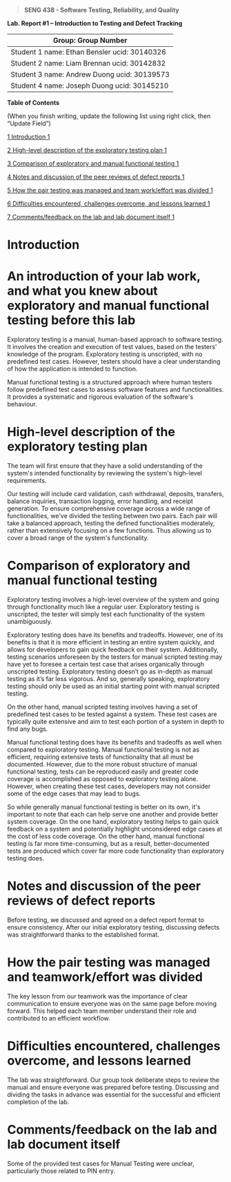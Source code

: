 >   **SENG 438 - Software Testing, Reliability, and Quality**

**Lab. Report \#1 – Introduction to Testing and Defect Tracking**

| Group: Group Number      |
|-----------------|
| Student 1 name: Ethan Bensler ucid: 30140326             |   
| Student 2 name: Liam Brennan ucid: 30142832              |   
| Student 3 name: Andrew Duong ucid: 30139573              |   
| Student 4 name: Joseph Duong ucid: 30145210              |   


**Table of Contents**

(When you finish writing, update the following list using right click, then
“Update Field”)

[1 Introduction	1](#_Toc439194677)

[2 High-level description of the exploratory testing plan	1](#_Toc439194678)

[3 Comparison of exploratory and manual functional testing	1](#_Toc439194679)

[4 Notes and discussion of the peer reviews of defect reports	1](#_Toc439194680)

[5 How the pair testing was managed and team work/effort was
divided	1](#_Toc439194681)

[6 Difficulties encountered, challenges overcome, and lessons
learned	1](#_Toc439194682)

[7 Comments/feedback on the lab and lab document itself	1](#_Toc439194683)

# Introduction


# An introduction of your lab work, and what you knew about exploratory and manual functional testing before this lab

Exploratory testing is a manual, human-based approach to software testing. It involves the creation and execution of test values, based on the testers' knowledge of the program. Exploratory testing is unscripted, with no predefined test cases. However, testers should have a clear understanding of how the application is intended to function. 

Manual functional testing is a structured approach where human testers follow predefined test cases to assess software features and functionalities. It provides a systematic and rigorous evaluation of the software's behaviour.


# High-level description of the exploratory testing plan

The team will first ensure that they have a solid understanding of the system's intended functionality by reviewing the system's high-level requirements. 

Our testing will include card validation, cash withdrawal, deposits, transfers, balance inquiries, transaction logging, error handling, and receipt generation. To ensure comprehensive coverage across a wide range of functionalities, we've divided the testing between two pairs. Each pair will take a balanced approach, testing the defined functionalities moderately, rather than extensively focusing on a few functions. Thus allowing us to cover a broad range of the system's functionality.


# Comparison of exploratory and manual functional testing

Exploratory testing involves a high-level overview of the system and going through functionality much like a regular user. Exploratory testing is unscripted, the tester will simply test each functionality of the system unambiguously. 

Exploratory testing does have its benefits and tradeoffs. However, one of its benefits is that it is more efficient in testing an entire system quickly, and allows for developers to gain quick feedback on their system. Additionally, testing scenarios unforeseen by the testers for manual scripted testing may have yet to foresee a certain test case that arises organically through unscripted testing. Exploratory testing doesn’t go as in-depth as manual testing as it’s far less vigorous. And so, generally speaking, exploratory testing should only be used as an initial starting point with manual scripted testing.

On the other hand, manual scripted testing involves having a set of predefined test cases to be tested against a system. These test cases are typically quite extensive and aim to test each portion of a system in depth to find any bugs.

Manual functional testing does have its benefits and tradeoffs as well when compared to exploratory testing. Manual functional testing is not as efficient, requiring extensive tests of functionality that all must be documented. However, due to the more robust structure of manual functional testing, tests can be reproduced easily and greater code coverage is accomplished as opposed to exploratory testing alone. However, when creating these test cases, developers may not consider some of the edge cases that may lead to bugs. 

So while generally manual functional testing is better on its own, it's important to note that each can help serve one another and provide better system coverage. On the one hand, exploratory testing helps to gain quick feedback on a system and potentially highlight unconsidered edge cases at the cost of less code coverage. On the other hand, manual functional testing is far more time-consuming, but as a result, better-documented tests are produced which cover far more code functionality than exploratory testing does.


# Notes and discussion of the peer reviews of defect reports

Before testing, we discussed and agreed on a defect report format to ensure consistency. After our initial exploratory testing, discussing defects was straightforward thanks to the established format.


# How the pair testing was managed and teamwork/effort was divided 

The key lesson from our teamwork was the importance of clear communication to ensure everyone was on the same page before moving forward. This helped each team member understand their role and contributed to an efficient workflow. 


# Difficulties encountered, challenges overcome, and lessons learned

The lab was straightforward. Our group took deliberate steps to review the manual and ensure everyone was prepared before testing. Discussing and dividing the tasks in advance was essential for the successful and efficient completion of the lab.


# Comments/feedback on the lab and lab document itself

Some of the provided test cases for Manual Testing were unclear, particularly those related to PIN entry.
